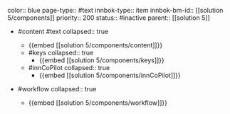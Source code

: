 color:: blue
page-type:: #text
innbok-type:: item
innbok-bm-id:: [[solution 5/components]]
priority:: 200
status:: #inactive
parent:: [[solution 5]]

- #content #text
  collapsed:: true
	- {{embed [[solution 5/components/content]]}}
  - #keys
    collapsed:: true
	  - {{embed [[solution 5/components/keys]]}}
  - #innCoPilot
    collapsed:: true
	  - {{embed [[solution 5/components/innCoPilot]]}}

- #workflow
  collapsed:: true
	- {{embed [[solution 5/components/workflow]]}}






